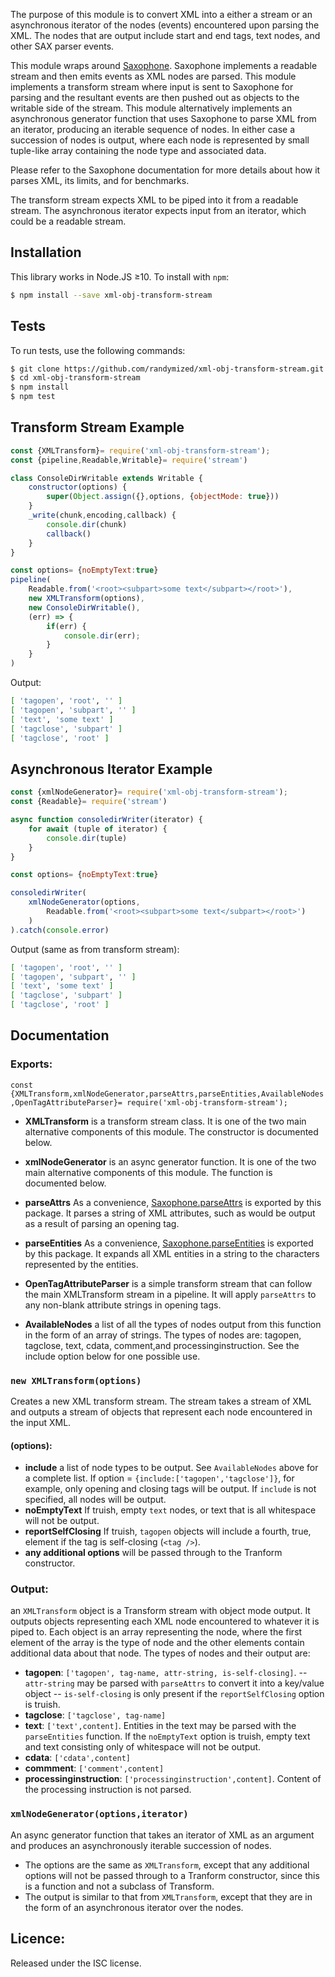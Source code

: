 The purpose of this module is to convert XML into a either a stream or an asynchronous iterator of the nodes (events) encountered upon parsing the XML. The nodes that are output include start and end tags, text nodes, and other SAX parser events.

This module wraps around [Saxophone](https://www.npmjs.com/package/saxophone). Saxophone implements a readable stream and then emits events as XML nodes are parsed. This module implements a transform stream where input is sent to Saxophone for parsing and the resultant events are then pushed out as objects to the writable side of the stream. This module alternatively implements an asynchronous generator function that uses Saxophone to parse XML from an iterator, producing an iterable sequence of nodes. In either case a succession of nodes is output, where each node is represented by small tuple-like array containing the node type and associated data.

Please refer to the Saxophone documentation for more details about how it parses XML, its limits, and for benchmarks.

The transform stream expects XML to be piped into it from a readable stream. The asynchronous iterator expects input from an iterator, which could be a readable stream.

## Installation

This library works in Node.JS ≥10.
To install with `npm`:

```sh
$ npm install --save xml-obj-transform-stream
```
## Tests

To run tests, use the following commands:

```sh
$ git clone https://github.com/randymized/xml-obj-transform-stream.git
$ cd xml-obj-transform-stream
$ npm install
$ npm test
```

## Transform Stream Example

```js
const {XMLTransform}= require('xml-obj-transform-stream');
const {pipeline,Readable,Writable}= require('stream')

class ConsoleDirWritable extends Writable {
    constructor(options) {
        super(Object.assign({},options, {objectMode: true}))
    }
    _write(chunk,encoding,callback) {
        console.dir(chunk)
        callback()
    }
}

const options= {noEmptyText:true}
pipeline(
    Readable.from('<root><subpart>some text</subpart></root>'),
    new XMLTransform(options),
    new ConsoleDirWritable(),
    (err) => {
        if(err) {
            console.dir(err);
        }
    }
)
```

Output:

```sh
[ 'tagopen', 'root', '' ]
[ 'tagopen', 'subpart', '' ]
[ 'text', 'some text' ]
[ 'tagclose', 'subpart' ]
[ 'tagclose', 'root' ]
```

## Asynchronous Iterator Example

```js
const {xmlNodeGenerator}= require('xml-obj-transform-stream');
const {Readable}= require('stream')

async function consoledirWriter(iterator) {
    for await (tuple of iterator) {
        console.dir(tuple)
    }
}

const options= {noEmptyText:true}

consoledirWriter(
    xmlNodeGenerator(options,
        Readable.from('<root><subpart>some text</subpart></root>')
    )
).catch(console.error)
```

Output (same as from transform stream):

```sh
[ 'tagopen', 'root', '' ]
[ 'tagopen', 'subpart', '' ]
[ 'text', 'some text' ]
[ 'tagclose', 'subpart' ]
[ 'tagclose', 'root' ]
```

## Documentation

### Exports:

`const {XMLTransform,xmlNodeGenerator,parseAttrs,parseEntities,AvailableNodes,OpenTagAttributeParser}= require('xml-obj-transform-stream');`

- **XMLTransform** is a transform stream class. It is one of the two main alternative components of this module. The constructor is documented below.

- **xmlNodeGenerator** is an async generator function. It is one of the two main alternative components of this module. The function is documented below.

- **parseAttrs**
As a convenience, [Saxophone.parseAttrs](https://www.npmjs.com/package/saxophone#saxophoneparseattrsattrs) is exported by this package. It parses a string of XML attributes, such as would be output as a result of parsing an opening tag.

- **parseEntities**
As a convenience, [Saxophone.parseEntities](https://www.npmjs.com/package/saxophone#saxophoneparseentitiestext) is exported by this package. It expands all XML entities in a string to the characters represented by the entities.

- **OpenTagAttributeParser** is a simple transform stream that can follow the main XMLTransform stream in a pipeline. It will apply `parseAttrs` to any non-blank attribute strings in opening tags.

- **AvailableNodes** a list of all the types of nodes output
from this function in the form of an array of strings.  The types of nodes are: tagopen, tagclose, text, cdata, comment,and processinginstruction. See the include option below for one possible use.

### `new XMLTransform(options)`

Creates a new XML transform stream. The stream takes a stream of XML and outputs a stream of objects that represent each node encountered in the input XML.

#### (options):
- **include**
a list of node types to be output. See `AvailableNodes` above for a complete list. If option = `{include:['tagopen','tagclose']}`, for example, only opening and closing tags will be output. If `include` is not specified, all nodes will be output.
- **noEmptyText**
If truish, empty `text` nodes, or text that is all whitespace will not be output.
- **reportSelfClosing**
If truish, `tagopen` objects will include a fourth, true, element if the tag is self-closing (`<tag />`).
- **any additional options** will be passed through to the Tranform constructor.

### Output:

an `XMLTransform` object is a Transform stream with object mode output. It outputs objects representing each XML node encountered to whatever it is piped to. Each object is an array representing the node, where the first element of the array is the type of node and the other elements contain additional data about that node. The types of nodes and their output are:

- **tagopen**: `['tagopen', tag-name, attr-string, is-self-closing]`.
-- `attr-string` may be parsed with `parseAttrs` to convert it into a key/value object
-- `is-self-closing` is only present if the `reportSelfClosing` option is truish.
- **tagclose**: `['tagclose', tag-name]`
- **text**: `['text',content]`. Entities in the text may be parsed with the `parseEntities` function. If the `noEmptyText` option is truish, empty text and text consisting only of whitespace will not be output.
- **cdata**: `['cdata',content]`
- **commment**: `['comment',content]`
- **processinginstruction**: `['processinginstruction',content]`. Content of the processing instruction is not parsed.

### `xmlNodeGenerator(options,iterator)`
An async generator function that takes an iterator of XML as an argument and produces an asynchronously iterable succession of nodes.
- The options are the same as `XMLTransform`, except that any additional options will not be passed through to a Tranform constructor, since this is a function and not a subclass of Transform.
- The output is similar to that from `XMLTransform`, except that they are in the form of an asynchronous iterator over the nodes.

## Licence:
Released under the ISC license.